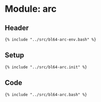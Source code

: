 # Module: arc

## Header

```shell
{% include "../src/bl64-arc-env.bash" %}
```

## Setup

```shell
{% include "../src/bl64-arc.init" %}
```

## Code

```shell
{% include "../src/bl64-arc.bash" %}
```
